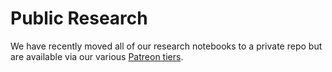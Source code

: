 # Public Research

We have recently moved all of our research notebooks to a private repo but are available via our various [Patreon tiers](https://www.patreon.com/HudsonThames). 
